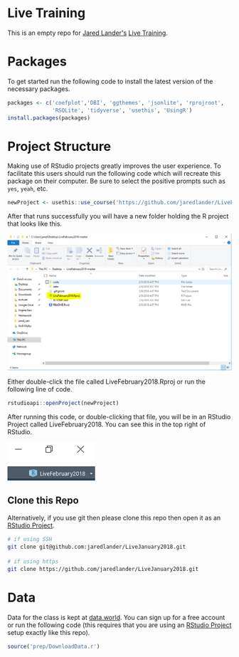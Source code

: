 
<!-- README.md is generated from README.Rmd. Please edit that file -->
Live Training
=============

This is an empty repo for [Jared Lander's](https://www.jaredlander.com) [Live Training](https://www.safaribooksonline.com/live-training/courses/beginning-r-programming/0636920144847/).

Packages
========

To get started run the following code to install the latest version of the necessary packages.

``` r
packages <- c('coefplot','DBI', 'ggthemes', 'jsonlite', 'rprojroot', 
              'RSQLite', 'tidyverse', 'usethis', 'UsingR')
install.packages(packages)
```

Project Structure
=================

Making use of RStudio projects greatly improves the user experience. To facilitate this users should run the following code which will recreate this package on their computer. Be sure to select the positive prompts such as `yes`, `yeah`, etc.

``` r
newProject <- usethis::use_course('https://github.com/jaredlander/LiveFebruary2018/archive/master.zip')
```

After that runs successfully you will have a new folder holding the R project that looks like this.

<img src="images/ProjectFolder.png" width="1033" />

Either double-click the file called LiveFebruary2018.Rproj or run the following line of code.

``` r
rstudioapi::openProject(newProject)
```

After running this code, or double-clicking that file, you will be in an RStudio Project called LiveFebruary2018. You can see this in the top right of RStudio.

<img src="images/ProjectCorner.png" width="197" />

Clone this Repo
---------------

Alternatively, if you use git then please clone this repo then open it as an [RStudio Project](https://support.rstudio.com/hc/en-us/articles/200526207-Using-Projects).

``` sh
# if using SSH
git clone git@github.com:jaredlander/LiveJanuary2018.git

# if using https
git clone https://github.com/jaredlander/LiveJanuary2018.git
```

Data
====

Data for the class is kept at [data.world](https://data.world/landeranalytics/training). You can sign up for a free account or run the following code (this requires that you are using an [RStudio Project](https://support.rstudio.com/hc/en-us/articles/200526207-Using-Projects) setup exactly like this repo).

``` r
source('prep/DownloadData.r')
```
